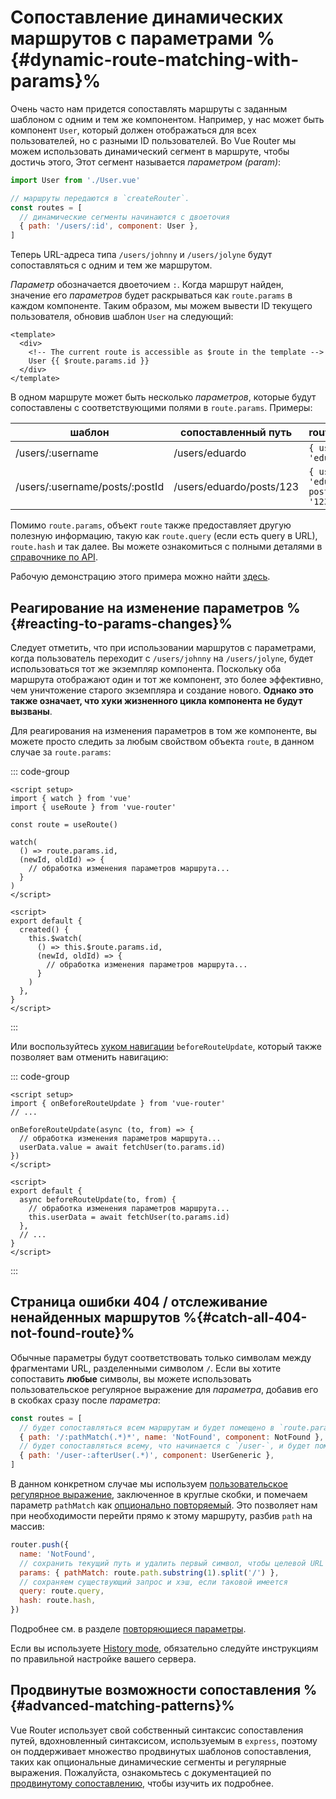 # Сопоставление динамических маршрутов с параметрами %{#dynamic-route-matching-with-params}%

<VueSchoolLink
  href="https://vueschool.io/lessons/dynamic-routes"
  title="Узнайте о сопостаставлении динамических маршрутов с помощью параметров"
/>

Очень часто нам придется сопоставлять маршруты с заданным шаблоном с одним и тем же компонентом. Например, у нас может быть компонент `User`, который должен отображаться для всех пользователей, но с разными ID пользователей. Во Vue Router мы можем использовать динамический сегмент в маршруте, чтобы достичь этого, Этот сегмент называется _параметром (param)_:

```js
import User from './User.vue'

// маршруты передаются в `createRouter`.
const routes = [
  // динамические сегменты начинаются с двоеточия
  { path: '/users/:id', component: User },
]
```

Теперь URL-адреса типа `/users/johnny` и `/users/jolyne` будут сопоставляться с одним и тем же маршрутом.

_Параметр_ обозначается двоеточием `:`. Когда маршрут найден, значение его _параметров_ будет раскрываться как `route.params` в каждом компоненте. Таким образом, мы можем вывести ID текущего пользователя, обновив шаблон `User` на следующий:

```vue
<template>
  <div>
    <!-- The current route is accessible as $route in the template -->
    User {{ $route.params.id }}
  </div>
</template>
```

В одном маршруте может быть несколько _параметров_, которые будут сопоставлены с соответствующими полями в `route.params`. Примеры:

| шаблон                         | сопоставленный путь      | route.params                             |
| ------------------------------ | ------------------------ | ---------------------------------------- |
| /users/:username               | /users/eduardo           | `{ username: 'eduardo' }`                |
| /users/:username/posts/:postId | /users/eduardo/posts/123 | `{ username: 'eduardo', postId: '123' }` |

Помимо `route.params`, объект `route` также предоставляет другую полезную информацию, такую как `route.query` (если есть query в URL), `route.hash` и так далее. Вы можете ознакомиться с полными деталями в [справочнике по API](../../api/interfaces/RouteLocationNormalized.md).

Рабочую демонстрацию этого примера можно найти [здесь](https://codesandbox.io/s/route-params-vue-router-examples-mlb14?from-embed&initialpath=%2Fusers%2Feduardo%2Fposts%2F1).

<!-- <iframe
  src="https://codesandbox.io/embed//route-params-vue-router-examples-mlb14?fontsize=14&theme=light&view=preview&initialpath=%2Fusers%2Feduardo%2Fposts%2F1"
  style="width:100%; height:500px; border:0; border-radius: 4px; overflow:hidden;"
  title="Route Params example"
  allow="accelerometer; ambient-light-sensor; camera; encrypted-media; geolocation; gyroscope; hid; microphone; midi; payment; usb; vr; xr-spatial-tracking"
  sandbox="allow-forms allow-modals allow-popups allow-presentation allow-same-origin allow-scripts"
></iframe> -->

## Реагирование на изменение параметров %{#reacting-to-params-changes}%

<VueSchoolLink
  href="https://vueschool.io/lessons/reacting-to-param-changes"
  title="Узнайте, как реагировать на изменение параметров"
/>

Следует отметить, что при использовании маршрутов с параметрами, когда пользователь переходит с `/users/johnny` на `/users/jolyne`, будет использоваться тот же экземпляр компонента. Поскольку оба маршрута отображают один и тот же компонент, это более эффективно, чем уничтожение старого экземпляра и создание нового. **Однако это также означает, что хуки жизненного цикла компонента не будут вызваны**.

Для реагирования на изменения параметров в том же компоненте, вы можете просто следить за любым свойством объекта `route`, в данном случае за `route.params`:

::: code-group

```vue [Composition API]
<script setup>
import { watch } from 'vue'
import { useRoute } from 'vue-router'

const route = useRoute()

watch(
  () => route.params.id,
  (newId, oldId) => {
    // обработка изменения параметров маршрута...
  }
)
</script>
```

```vue [Options API]
<script>
export default {
  created() {
    this.$watch(
      () => this.$route.params.id,
      (newId, oldId) => {
        // обработка изменения параметров маршрута...
      }
    )
  },
}
</script>
```

:::

Или воспользуйтесь [хуком навигации](../advanced/navigation-guards.md) `beforeRouteUpdate`, который также позволяет вам отменить навигацию:

::: code-group

```vue [Composition API]
<script setup>
import { onBeforeRouteUpdate } from 'vue-router'
// ...

onBeforeRouteUpdate(async (to, from) => {
  // обработка изменения параметров маршрута...
  userData.value = await fetchUser(to.params.id)
})
</script>
```

```vue [Options API]
<script>
export default {
  async beforeRouteUpdate(to, from) {
    // обработка изменения параметров маршрута...
    this.userData = await fetchUser(to.params.id)
  },
  // ...
}
</script>
```

:::

## Страница ошибки 404 / отслеживание ненайденных маршрутов %{#сatch-all-404-not-found-route}%

<VueSchoolLink
  href="https://vueschool.io/lessons/404-not-found-page"
  title="Узнайте, как сделать маршрута для отслеживания ненайденных путей/404"
/>

Обычные параметры будут соответствовать только символам между фрагментами URL, разделенными символом `/`. Если вы хотите сопоставить **любые** символы, вы можете использовать пользовательское регулярное выражение для _параметра_, добавив его в скобках сразу после _параметра_:

```js
const routes = [
  // будет сопоставляться всем маршрутам и будет помещено в `route.params.pathMatch`.
  { path: '/:pathMatch(.*)*', name: 'NotFound', component: NotFound },
  // будет сопоставляться всему, что начинается с `/user-`, и будет помещено в `route.params.afterUser`.
  { path: '/user-:afterUser(.*)', component: UserGeneric },
]
```

В данном конкретном случае мы используем [пользовательское регулярное выражение](./route-matching-syntax.md#custom-regexp-in-params), заключенное в круглые скобки, и помечаем параметр `pathMatch` как [опционально повторяемый](./route-matching-syntax.md#optional-parameters). Это позволяет нам при необходимости перейти прямо к этому маршруту, разбив `path` на массив:

```js
router.push({
  name: 'NotFound',
  // сохранить текущий путь и удалить первый символ, чтобы целевой URL не начинался с `//`.
  params: { pathMatch: route.path.substring(1).split('/') },
  // сохраняем существующий запрос и хэш, если таковой имеется
  query: route.query,
  hash: route.hash,
})
```

Подробнее см. в разделе [повторяющиеся параметры](./route-matching-syntax.md#Repeatable-params).

Если вы используете [History mode](./history-mode.md), обязательно следуйте инструкциям по правильной настройке вашего сервера.

## Продвинутые возможности сопоставления %{#advanced-matching-patterns}%

Vue Router использует свой собственный синтаксис сопоставления путей, вдохновленный синтаксисом, используемым в `express`, поэтому он поддерживает множество продвинутых шаблонов сопоставления, таких как опциональные динамические сегменты и регулярные выражения. Пожалуйста, ознакомьтесь с документацией по [продвинутому сопоставлению](./route-matching-syntax.md), чтобы изучить их подробнее.
